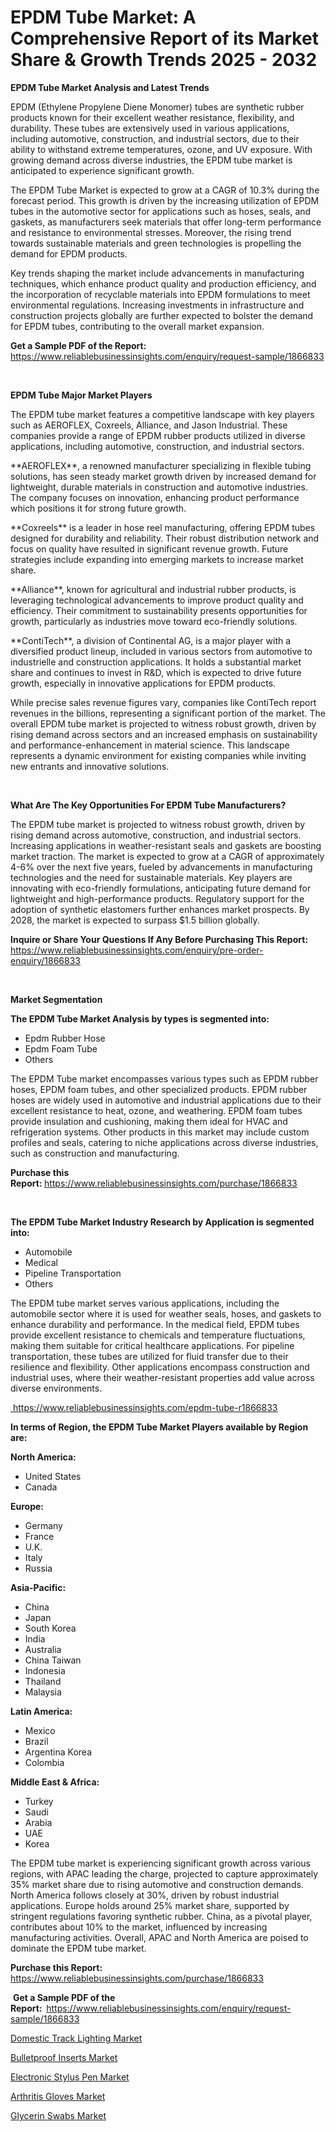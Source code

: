 <p><h1>EPDM Tube Market: A Comprehensive Report of its Market Share & Growth Trends 2025 - 2032</h1></p><p><strong>EPDM Tube Market Analysis and Latest Trends</strong></p>
<p><p>EPDM (Ethylene Propylene Diene Monomer) tubes are synthetic rubber products known for their excellent weather resistance, flexibility, and durability. These tubes are extensively used in various applications, including automotive, construction, and industrial sectors, due to their ability to withstand extreme temperatures, ozone, and UV exposure. With growing demand across diverse industries, the EPDM tube market is anticipated to experience significant growth.</p><p>The EPDM Tube Market is expected to grow at a CAGR of 10.3% during the forecast period. This growth is driven by the increasing utilization of EPDM tubes in the automotive sector for applications such as hoses, seals, and gaskets, as manufacturers seek materials that offer long-term performance and resistance to environmental stresses. Moreover, the rising trend towards sustainable materials and green technologies is propelling the demand for EPDM products.</p><p>Key trends shaping the market include advancements in manufacturing techniques, which enhance product quality and production efficiency, and the incorporation of recyclable materials into EPDM formulations to meet environmental regulations. Increasing investments in infrastructure and construction projects globally are further expected to bolster the demand for EPDM tubes, contributing to the overall market expansion.</p></p>
<p><strong>Get a Sample PDF of the Report:&nbsp;</strong> <a href="https://www.reliablebusinessinsights.com/enquiry/request-sample/1866833?utm_campaign=57&utm_medium=2&utm_source=Github&utm_content=ia&utm_term=09022025&utm_id=epdm-tube">https://www.reliablebusinessinsights.com/enquiry/request-sample/1866833</a></p>
<p>&nbsp;</p>
<p><strong>EPDM Tube Major Market Players</strong></p>
<p><p>The EPDM tube market features a competitive landscape with key players such as AEROFLEX, Coxreels, Alliance, and Jason Industrial. These companies provide a range of EPDM rubber products utilized in diverse applications, including automotive, construction, and industrial sectors.</p><p>**AEROFLEX**, a renowned manufacturer specializing in flexible tubing solutions, has seen steady market growth driven by increased demand for lightweight, durable materials in construction and automotive industries. The company focuses on innovation, enhancing product performance which positions it for strong future growth.</p><p>**Coxreels** is a leader in hose reel manufacturing, offering EPDM tubes designed for durability and reliability. Their robust distribution network and focus on quality have resulted in significant revenue growth. Future strategies include expanding into emerging markets to increase market share.</p><p>**Alliance**, known for agricultural and industrial rubber products, is leveraging technological advancements to improve product quality and efficiency. Their commitment to sustainability presents opportunities for growth, particularly as industries move toward eco-friendly solutions.</p><p>**ContiTech**, a division of Continental AG, is a major player with a diversified product lineup, included in various sectors from automotive to industrielle and construction applications. It holds a substantial market share and continues to invest in R&D, which is expected to drive future growth, especially in innovative applications for EPDM products.</p><p>While precise sales revenue figures vary, companies like ContiTech report revenues in the billions, representing a significant portion of the market. The overall EPDM tube market is projected to witness robust growth, driven by rising demand across sectors and an increased emphasis on sustainability and performance-enhancement in material science. This landscape represents a dynamic environment for existing companies while inviting new entrants and innovative solutions.</p></p>
<p>&nbsp;</p>
<p><strong>What Are The Key Opportunities For EPDM Tube Manufacturers?</strong></p>
<p><p>The EPDM tube market is projected to witness robust growth, driven by rising demand across automotive, construction, and industrial sectors. Increasing applications in weather-resistant seals and gaskets are boosting market traction. The market is expected to grow at a CAGR of approximately 4-6% over the next five years, fueled by advancements in manufacturing technologies and the need for sustainable materials. Key players are innovating with eco-friendly formulations, anticipating future demand for lightweight and high-performance products. Regulatory support for the adoption of synthetic elastomers further enhances market prospects. By 2028, the market is expected to surpass $1.5 billion globally.</p></p>
<p><strong>Inquire or Share Your Questions If Any Before Purchasing This Report:</strong> <a href="https://www.reliablebusinessinsights.com/enquiry/pre-order-enquiry/1866833?utm_campaign=57&utm_medium=2&utm_source=Github&utm_content=ia&utm_term=09022025&utm_id=epdm-tube">https://www.reliablebusinessinsights.com/enquiry/pre-order-enquiry/1866833</a></p>
<p>&nbsp;</p>
<p><strong>Market Segmentation</strong></p>
<p><strong>The EPDM Tube Market Analysis by types is segmented into:</strong></p>
<p><ul><li>Epdm Rubber Hose</li><li>Epdm Foam Tube</li><li>Others</li></ul></p>
<p><p>The EPDM Tube market encompasses various types such as EPDM rubber hoses, EPDM foam tubes, and other specialized products. EPDM rubber hoses are widely used in automotive and industrial applications due to their excellent resistance to heat, ozone, and weathering. EPDM foam tubes provide insulation and cushioning, making them ideal for HVAC and refrigeration systems. Other products in this market may include custom profiles and seals, catering to niche applications across diverse industries, such as construction and manufacturing.</p></p>
<p><strong>Purchase this Report:&nbsp;</strong><a href="https://www.reliablebusinessinsights.com/purchase/1866833?utm_campaign=57&utm_medium=2&utm_source=Github&utm_content=ia&utm_term=09022025&utm_id=epdm-tube">https://www.reliablebusinessinsights.com/purchase/1866833</a></p>
<p>&nbsp;</p>
<p><strong>The EPDM Tube Market Industry Research by Application is segmented into:</strong></p>
<p><ul><li>Automobile</li><li>Medical</li><li>Pipeline Transportation</li><li>Others</li></ul></p>
<p><p>The EPDM tube market serves various applications, including the automobile sector where it is used for weather seals, hoses, and gaskets to enhance durability and performance. In the medical field, EPDM tubes provide excellent resistance to chemicals and temperature fluctuations, making them suitable for critical healthcare applications. For pipeline transportation, these tubes are utilized for fluid transfer due to their resilience and flexibility. Other applications encompass construction and industrial uses, where their weather-resistant properties add value across diverse environments.</p></p>
<p><a href="https://www.reliablebusinessinsights.com/epdm-tube-r1866833?utm_campaign=57&utm_medium=2&utm_source=Github&utm_content=ia&utm_term=09022025&utm_id=epdm-tube">&nbsp;https://www.reliablebusinessinsights.com/epdm-tube-r1866833</a></p>
<p><strong>In terms of Region, the EPDM Tube Market Players available by Region are:</strong></p>
<p>
    <p> <strong> North America: </strong>
        <ul>
            <li>United States</li>
            <li>Canada</li>
        </ul>
        </p> 
    <p> <strong> Europe: </strong>
        <ul>
            <li>Germany</li>
            <li>France</li>
            <li>U.K.</li>
            <li>Italy</li>
            <li>Russia</li>
        </ul>
        </p> 
    <p> <strong> Asia-Pacific: </strong>
        <ul>
            <li>China</li>
            <li>Japan</li>
            <li>South Korea</li>
            <li>India</li>
            <li>Australia</li>
            <li>China Taiwan</li>
            <li>Indonesia</li>
            <li>Thailand</li>
            <li>Malaysia</li>
        </ul>
        </p> 
    <p> <strong> Latin America: </strong>
        <ul>
            <li>Mexico</li>
            <li>Brazil</li>
            <li>Argentina Korea</li>
            <li>Colombia</li>
        </ul>
        </p> 
    <p> <strong> Middle East & Africa: </strong>
        <ul>
            <li>Turkey</li>
            <li>Saudi</li>
            <li>Arabia</li>
            <li>UAE</li>
            <li>Korea</li>
        </ul>
    </p>
    </p>
<p><p>The EPDM tube market is experiencing significant growth across various regions, with APAC leading the charge, projected to capture approximately 35% market share due to rising automotive and construction demands. North America follows closely at 30%, driven by robust industrial applications. Europe holds around 25% market share, supported by stringent regulations favoring synthetic rubber. China, as a pivotal player, contributes about 10% to the market, influenced by increasing manufacturing activities. Overall, APAC and North America are poised to dominate the EPDM tube market.</p></p>
<p><strong>Purchase this Report: </strong><a href="https://www.reliablebusinessinsights.com/purchase/1866833?utm_campaign=57&utm_medium=2&utm_source=Github&utm_content=ia&utm_term=09022025&utm_id=epdm-tube">https://www.reliablebusinessinsights.com/purchase/1866833</a></p>
<p>&nbsp;<strong>Get a Sample PDF of the Report:&nbsp;&nbsp;</strong><a href="https://www.reliablebusinessinsights.com/enquiry/request-sample/1866833?utm_campaign=57&utm_medium=2&utm_source=Github&utm_content=ia&utm_term=09022025&utm_id=epdm-tube">https://www.reliablebusinessinsights.com/enquiry/request-sample/1866833</a></p>
<p><strong></strong></p>
<p><p><a href="https://github.com/djarixneoza/Market-Research-Report-List-1/blob/main/domestic-track-lighting-market.md?utm_campaign=57&utm_medium=2&utm_source=Github&utm_content=ia&utm_term=09022025&utm_id=epdm-tube">Domestic Track Lighting Market</a></p><p><a href="https://github.com/akermigarib/Market-Research-Report-List-1/blob/main/bulletproof-inserts-market.md?utm_campaign=57&utm_medium=2&utm_source=Github&utm_content=ia&utm_term=09022025&utm_id=epdm-tube">Bulletproof Inserts Market</a></p><p><a href="https://github.com/dushornerfe/Market-Research-Report-List-1/blob/main/electronic-stylus-pen-market.md?utm_campaign=57&utm_medium=2&utm_source=Github&utm_content=ia&utm_term=09022025&utm_id=epdm-tube">Electronic Stylus Pen Market</a></p><p><a href="https://github.com/sapsaidamary/Market-Research-Report-List-1/blob/main/arthritis-gloves-market.md?utm_campaign=57&utm_medium=2&utm_source=Github&utm_content=ia&utm_term=09022025&utm_id=epdm-tube">Arthritis Gloves Market</a></p><p><a href="https://github.com/jandedaboy1/Market-Research-Report-List-1/blob/main/glycerin-swabs-market.md?utm_campaign=57&utm_medium=2&utm_source=Github&utm_content=ia&utm_term=09022025&utm_id=epdm-tube">Glycerin Swabs Market</a></p></p>